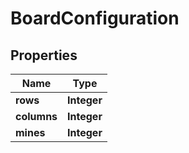 # BoardConfiguration

## Properties
Name | Type
------------ | -------------
**rows** | **Integer**
**columns** | **Integer**
**mines** | **Integer**
